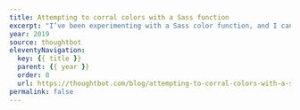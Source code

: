 ```yaml
---
title: Attempting to corral colors with a Sass function
excerpt: "I’ve been experimenting with a Sass color function, and I can’t tell if I love it or hate it"
year: 2019
source: thoughtbot
eleventyNavigation:
  key: {{ title }}
  parent: {{ year }}
  order: 8
  url: https://thoughtbot.com/blog/attempting-to-corral-colors-with-a-sass-function
permalink: false
---
```


